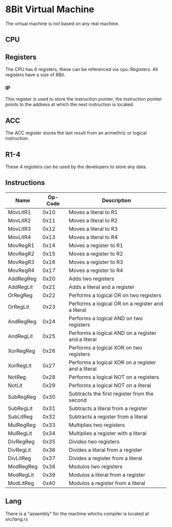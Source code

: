 # 8Bit Virtual Machine

The virtual machine is _not_ based on any real machine.

## CPU

## Registers

The CPU has 6 registers, these can be referenced via cpu::Registers. All registers have a size of 8Bit.

### IP

This register is used to store the instruction pointer, the instruction pointer points to the address at which the next instruction is located.

## ACC

The ACC register stores the last result from an arimethric or logical instruction.

## R1-4

These 4 registers can be used by the developers to store any data.

## Instructions

| Name      | Op-Code | Description                                        |
|-----------|---------|----------------------------------------------------|
| MovLitR1  | 0x10    | Moves a literal to R1                              |
| MovLitR2  | 0x11    | Moves a literal to R2                              |
| MovLitR3  | 0x12    | Moves a literal to R3                              |
| MovLitR4  | 0x13    | Moves a literal to R4                              |
| MovRegR1  | 0x14    | Moves a register to R1                             |
| MovRegR2  | 0x15    | Moves a register to R2                             |
| MovRegR3  | 0x16    | Moves a register to R3                             |
| MovRegR4  | 0x17    | Moves a register to R4                             |
| AddRegReg | 0x20    | Adds two registers                                 |
| AddRegLit | 0x21    | Adds a literal and a register                      |
| OrRegReg  | 0x22    | Performs a logical OR on two registers             |
| OrRegLit  | 0x23    | Performs a logical OR on a register and a literal  |
| AndRegReg | 0x24    | Performs a logical AND on two registers            |
| AndRegLit | 0x25    | Performs a logical AND on a register and a literal |
| XorRegReg | 0x26    | Performs a logical XOR on two registers            |
| XorRegLit | 0x27    | Performs a logical XOR on a register and a literal |
| NotReg    | 0x28    | Performs a logical NOT on a registers              |
| NotLit    | 0x29    | Performs a logical NOT on a literal                |
| SubRegReg | 0x30    | Subtracts the first register from the second       |
| SubRegLit | 0x31    | Subtracts a literal from a register                |
| SubLitReg | 0x32    | Subtracts a register from a literal                |
| MulRegReg | 0x33    | Multiplies two registers                           |
| MulRegLit | 0x34    | Multiplies a register with a literal               |
| DivRegReg | 0x35    | Divides two registers                              |
| DivRegLit | 0x36    | Divides a literal from a register                  |
| DivLitReg | 0x37    | Divides a register from a literal                  |
| ModRegReg | 0x38    | Modulos two registers                              |
| ModRegLit | 0x39    | Modulos a literal from a register                  |
| ModLitReg | 0x40    | Modulos a register from a literal                  |

## Lang

There is a "assembly" for the machine whichs compiler is located at src/lang.rs
